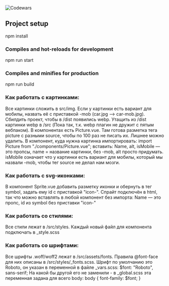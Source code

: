 ![Codewars](https://github.r2v.ch/codewars?user=mbanakova&top_languages=true)

## Project setup

npm install

### Compiles and hot-reloads for development

npm run start

### Compiles and minifies for production

npm run build

### Как работать с картинками:

Все картинки сложить в src/img.
Если у картинки есть вариант для мобилы, назвать её с приставкой -mob (car.jpg --> car-mob.jpg).
Сбилдить проект, чтобы в /dist появились webp.
Утащить из /dist картинки webp в /src (Пока так, т.к. webp плагин не дружит с пятым вебпаком).
В компонентах есть Picture.vue.
Там готова разметка тега picture с разными source, чтобы по 100 раз не писать их. Лишнее можно удалить.
В компонент, куда нужна картинка импортировать:
import Picture from "./components/Picture.vue";
вставить:
<Picture name="pic" alt="test" :isMobile="true"></Picture>
Name, alt, isMobile — это пропсы, name = название картинки, без -mob, alt просто придумать. isMobile означает что у картинки есть вариант для мобилы, который мы назвали -mob,
чтобы тег source не делал нам мозги.

### Как работать с svg-иконками:

В компонент Sprite.vue добавить разметку иконки и обернуть в тег symbol, задать ему id с приставкой "icon-".
Спрайт подключён в html, так что можно вставлять в любой компонент без импорта:
<svg-icon name="fire" />
Name — это пропс, id из symbol без приставки "icon-"

### Как работать со стилями:

Все стили лежат в /src/styles.
Каждый новый файл для компонента подключать в \_style.scss

### Как работать со шрифтами:

Все шрифты .woff/woff2 лежат в /src/assets/fonts.
Правила @font-face для них описаны в /src/styles/\_fonts.scss.
Шрифт по умолчанию это Roboto, он указан в переменной в файле \_vars.scss:
$font: "Roboto", sans-serif;
На какой бы другой его не заменили - в \_global.scss эта переменная
задана для всего body:
body {
font-family: $font;
}
